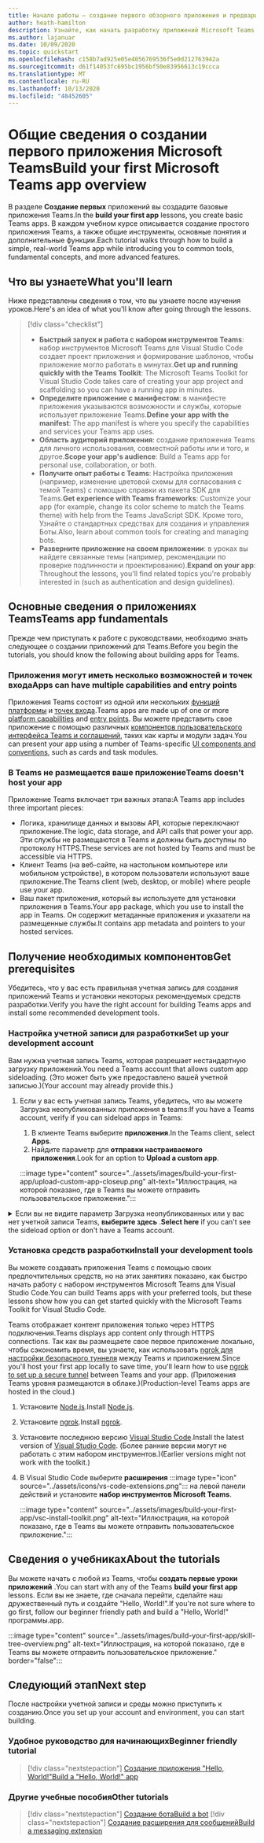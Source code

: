 ```yaml
---
title: Начало работы — создание первого обзорного приложения и предварительных условий
author: heath-hamilton
description: Узнайте, как начать разработку приложений Microsoft Teams и настроить среду.
ms.author: lajanuar
ms.date: 10/09/2020
ms.topic: quickstart
ms.openlocfilehash: c158b7ad925e05e4056769536f5e0d212763942a
ms.sourcegitcommit: d61f14053fc695bc1956bf50e83956613c19ccca
ms.translationtype: MT
ms.contentlocale: ru-RU
ms.lasthandoff: 10/13/2020
ms.locfileid: "48452605"
---
```

# <a name="build-your-first-microsoft-teams-app-overview"></a><span data-ttu-id="fb2bd-103">Общие сведения о создании первого приложения Microsoft Teams</span><span class="sxs-lookup"><span data-stu-id="fb2bd-103">Build your first Microsoft Teams app overview</span></span>

<span data-ttu-id="fb2bd-104">В разделе **Создание первых** приложений вы создадите базовые приложения Teams.</span><span class="sxs-lookup"><span data-stu-id="fb2bd-104">In the **build your first app** lessons, you create basic Teams apps.</span></span> <span data-ttu-id="fb2bd-105">В каждом учебном курсе описывается создание простого приложения Teams, а также общие инструменты, основные понятия и дополнительные функции.</span><span class="sxs-lookup"><span data-stu-id="fb2bd-105">Each tutorial walks through how to build a simple, real-world Teams app while introducing you to common tools, fundamental concepts, and more advanced features.</span></span>

## <a name="what-youll-learn"></a><span data-ttu-id="fb2bd-106">Что вы узнаете</span><span class="sxs-lookup"><span data-stu-id="fb2bd-106">What you'll learn</span></span>

<span data-ttu-id="fb2bd-107">Ниже представлены сведения о том, что вы узнаете после изучения уроков.</span><span class="sxs-lookup"><span data-stu-id="fb2bd-107">Here's an idea of what you'll know after going through the lessons.</span></span>

> [!div class="checklist"]
  >
  > * <span data-ttu-id="fb2bd-108">**Быстрый запуск и работа с набором инструментов Teams**: набор инструментов Microsoft Teams для Visual Studio Code создает проект приложения и формирование шаблонов, чтобы приложение могло работать в минутах.</span><span class="sxs-lookup"><span data-stu-id="fb2bd-108">**Get up and running quickly with the Teams Toolkit**: The Microsoft Teams Toolkit for Visual Studio Code takes care of creating your app project and scaffolding so you can have a running app in minutes.</span></span>
  > * <span data-ttu-id="fb2bd-109">**Определите приложение с манифестом**: в манифесте приложения указываются возможности и службы, которые использует приложение Teams.</span><span class="sxs-lookup"><span data-stu-id="fb2bd-109">**Define your app with the manifest**: The app manifest is where you specify the capabilities and services your Teams app uses.</span></span>
  > * <span data-ttu-id="fb2bd-110">**Область аудиторий приложения**: создание приложения Teams для личного использования, совместной работы или и того, и другое.</span><span class="sxs-lookup"><span data-stu-id="fb2bd-110">**Scope your app's audience**: Build a Teams app for personal use, collaboration, or both.</span></span>
  > * <span data-ttu-id="fb2bd-111">**Получите опыт работы с Teams**: Настройка приложения (например, изменение цветовой схемы для согласования с темой Teams) с помощью справки из пакета SDK для Teams.</span><span class="sxs-lookup"><span data-stu-id="fb2bd-111">**Get experience with Teams frameworks**: Customize your app (for example, change its color scheme to match the Teams theme) with help from the Teams JavaScript SDK.</span></span> <span data-ttu-id="fb2bd-112">Кроме того, Узнайте о стандартных средствах для создания и управления Боты.</span><span class="sxs-lookup"><span data-stu-id="fb2bd-112">Also, learn about common tools for creating and managing bots.</span></span>
  > * <span data-ttu-id="fb2bd-113">**Разверните приложение на своем приложении**: в уроках вы найдете связанные темы (например, рекомендации по проверке подлинности и проектированию).</span><span class="sxs-lookup"><span data-stu-id="fb2bd-113">**Expand on your app**: Throughout the lessons, you'll find related topics you're probably interested in (such as authentication and design guidelines).</span></span>

## <a name="teams-app-fundamentals"></a><span data-ttu-id="fb2bd-114">Основные сведения о приложениях Teams</span><span class="sxs-lookup"><span data-stu-id="fb2bd-114">Teams app fundamentals</span></span>

<span data-ttu-id="fb2bd-115">Прежде чем приступать к работе с руководствами, необходимо знать следующее о создании приложений для Teams.</span><span class="sxs-lookup"><span data-stu-id="fb2bd-115">Before you begin the tutorials, you should know the following about building apps for Teams.</span></span>

### <a name="apps-can-have-multiple-capabilities-and-entry-points"></a><span data-ttu-id="fb2bd-116">Приложения могут иметь несколько возможностей и точек входа</span><span class="sxs-lookup"><span data-stu-id="fb2bd-116">Apps can have multiple capabilities and entry points</span></span>

<span data-ttu-id="fb2bd-117">Приложения Teams состоят из одной или нескольких [функций платформы](../concepts/capabilities-overview.md) и [точек входа](../concepts/extensibility-points.md).</span><span class="sxs-lookup"><span data-stu-id="fb2bd-117">Teams apps are made up of one or more [platform capabilities](../concepts/capabilities-overview.md) and [entry points](../concepts/extensibility-points.md).</span></span> <span data-ttu-id="fb2bd-118">Вы можете представить свое приложение с помощью различных [компонентов пользовательского интерфейса Teams и соглашений](../concepts/extensibility-points.md#ui-components), таких как карты и модули задач.</span><span class="sxs-lookup"><span data-stu-id="fb2bd-118">You can present your app using a number of Teams-specific [UI components and conventions](../concepts/extensibility-points.md#ui-components), such as cards and task modules.</span></span>

### <a name="teams-doesnt-host-your-app"></a><span data-ttu-id="fb2bd-119">В Teams не размещается ваше приложение</span><span class="sxs-lookup"><span data-stu-id="fb2bd-119">Teams doesn't host your app</span></span>

<span data-ttu-id="fb2bd-120">Приложение Teams включает три важных этапа:</span><span class="sxs-lookup"><span data-stu-id="fb2bd-120">A Teams app includes three important pieces:</span></span>

* <span data-ttu-id="fb2bd-121">Логика, хранилище данных и вызовы API, которые переключают приложение.</span><span class="sxs-lookup"><span data-stu-id="fb2bd-121">The logic, data storage, and API calls that power your app.</span></span> <span data-ttu-id="fb2bd-122">Эти службы не размещаются в Teams и должны быть доступны по протоколу HTTPS.</span><span class="sxs-lookup"><span data-stu-id="fb2bd-122">These services are not hosted by Teams and must be accessible via HTTPS.</span></span>
* <span data-ttu-id="fb2bd-123">Клиент Teams (на веб-сайте, на настольном компьютере или мобильном устройстве), в котором пользователи используют ваше приложение.</span><span class="sxs-lookup"><span data-stu-id="fb2bd-123">The Teams client (web, desktop, or mobile) where people use your app.</span></span>
* <span data-ttu-id="fb2bd-124">Ваш пакет приложения, который вы используете для установки приложения в Teams.</span><span class="sxs-lookup"><span data-stu-id="fb2bd-124">Your app package, which you use to install the app in Teams.</span></span> <span data-ttu-id="fb2bd-125">Он содержит метаданные приложения и указатели на размещенные службы.</span><span class="sxs-lookup"><span data-stu-id="fb2bd-125">It contains app metadata and pointers to your hosted services.</span></span>

## <a name="get-prerequisites"></a><span data-ttu-id="fb2bd-126">Получение необходимых компонентов</span><span class="sxs-lookup"><span data-stu-id="fb2bd-126">Get prerequisites</span></span>

<span data-ttu-id="fb2bd-127">Убедитесь, что у вас есть правильная учетная запись для создания приложений Teams и установки некоторых рекомендуемых средств разработки.</span><span class="sxs-lookup"><span data-stu-id="fb2bd-127">Verify you have the right account for building Teams apps and install some recommended development tools.</span></span>

### <a name="set-up-your-development-account"></a><span data-ttu-id="fb2bd-128">Настройка учетной записи для разработки</span><span class="sxs-lookup"><span data-stu-id="fb2bd-128">Set up your development account</span></span>

<span data-ttu-id="fb2bd-129">Вам нужна учетная запись Teams, которая разрешает нестандартную загрузку приложений.</span><span class="sxs-lookup"><span data-stu-id="fb2bd-129">You need a Teams account that allows custom app sideloading.</span></span> <span data-ttu-id="fb2bd-130">(Это может быть уже предоставлено вашей учетной записью.)</span><span class="sxs-lookup"><span data-stu-id="fb2bd-130">(Your account may already provide this.)</span></span>

1. <span data-ttu-id="fb2bd-131">Если у вас есть учетная запись Teams, убедитесь, что вы можете Загрузка неопубликованных приложения в teams:</span><span class="sxs-lookup"><span data-stu-id="fb2bd-131">If you have a Teams account, verify if you can sideload apps in Teams:</span></span>
    1. <span data-ttu-id="fb2bd-132">В клиенте Teams выберите **приложения**.</span><span class="sxs-lookup"><span data-stu-id="fb2bd-132">In the Teams client, select **Apps**.</span></span>
    1. <span data-ttu-id="fb2bd-133">Найдите параметр для **отправки настраиваемого приложения**.</span><span class="sxs-lookup"><span data-stu-id="fb2bd-133">Look for an option to **Upload a custom app**.</span></span>

    :::image type="content" source="../assets/images/build-your-first-app/upload-custom-app-closeup.png" alt-text="Иллюстрация, на которой показано, где в Teams вы можете отправить пользовательское приложение.":::

<!-- markdownlint-disable MD033 -->
<details>

<summary><span data-ttu-id="fb2bd-135">Если вы не видите параметр Загрузка неопубликованных или у вас нет учетной записи Teams, <b>выберите здесь</b> .</span><span class="sxs-lookup"><span data-stu-id="fb2bd-135"><b>Select here</b> if you can't see the sideload option or don't have a Teams account.</span></span></summary>

<span data-ttu-id="fb2bd-136">Вы можете получить бесплатную тестовую учетную запись Teams, позволяющую выполнять загрузку неопубликованных приложений, присоединяясь к программе для разработчиков Microsoft 365.</span><span class="sxs-lookup"><span data-stu-id="fb2bd-136">You can get a free Teams test account that allows app sideloading by joining the Microsoft 365 developer program.</span></span> <span data-ttu-id="fb2bd-137">(Процесс регистрации занимает около двух минут.)</span><span class="sxs-lookup"><span data-stu-id="fb2bd-137">(The registration process takes approximately two minutes.)</span></span>

1. <span data-ttu-id="fb2bd-138">Перейдите к [программе для разработчиков Microsoft 365](https://developer.microsoft.com/microsoft-365/dev-program).</span><span class="sxs-lookup"><span data-stu-id="fb2bd-138">Go to the [Microsoft 365 developer program](https://developer.microsoft.com/microsoft-365/dev-program).</span></span>
1. <span data-ttu-id="fb2bd-139">Нажмите кнопку **присоединиться сейчас** и следуйте инструкциям на экране.</span><span class="sxs-lookup"><span data-stu-id="fb2bd-139">Select **Join Now** and follow the onscreen instructions.</span></span>
1. <span data-ttu-id="fb2bd-140">При получении экрана приветствия выберите пункт **настроить подписку**по клавише вверх.</span><span class="sxs-lookup"><span data-stu-id="fb2bd-140">When you get to the welcome screen, select **Set up E5 subscription**.</span></span>
1. <span data-ttu-id="fb2bd-141">Настройте учетную запись администратора.</span><span class="sxs-lookup"><span data-stu-id="fb2bd-141">Set up your administrator account.</span></span> <span data-ttu-id="fb2bd-142">После завершения вы увидите экран следующего вида:</span><span class="sxs-lookup"><span data-stu-id="fb2bd-142">Once you finish, you should see a screen like this.</span></span>
:::image type="content" source="../assets/images/build-your-first-app/dev-program-subscription.png" alt-text="Иллюстрация, на которой показано, где в Teams вы можете отправить пользовательское приложение.":::
1. <span data-ttu-id="fb2bd-144">Войдите в Teams с помощью учетной записи администратора, которую вы только что настроили.</span><span class="sxs-lookup"><span data-stu-id="fb2bd-144">Log in to Teams using the administrator account you just set up.</span></span>
1. <span data-ttu-id="fb2bd-145">Убедитесь, что у вас теперь есть параметр **Отправить настраиваемое приложение** .</span><span class="sxs-lookup"><span data-stu-id="fb2bd-145">Verify if you now have the **Upload a custom app** option.</span></span>

</details>

### <a name="install-your-development-tools"></a><span data-ttu-id="fb2bd-146">Установка средств разработки</span><span class="sxs-lookup"><span data-stu-id="fb2bd-146">Install your development tools</span></span>

<span data-ttu-id="fb2bd-147">Вы можете создавать приложения Teams с помощью своих предпочтительных средств, но на этих занятиях показано, как быстро начать работу с набором инструментов Microsoft Teams для Visual Studio Code.</span><span class="sxs-lookup"><span data-stu-id="fb2bd-147">You can build Teams apps with your preferred tools, but these lessons show how you can get started quickly with the Microsoft Teams Toolkit for Visual Studio Code.</span></span>

<span data-ttu-id="fb2bd-148">Teams отображает контент приложения только через HTTPS подключения.</span><span class="sxs-lookup"><span data-stu-id="fb2bd-148">Teams displays app content only through HTTPS connections.</span></span> <span data-ttu-id="fb2bd-149">Так как вы размещаете свое первое приложение локально, чтобы сэкономить время, вы узнаете, как использовать [ngrok для настройки безопасного туннеля](../concepts/build-and-test/debug.md#locally-hosted) между Teams и приложением.</span><span class="sxs-lookup"><span data-stu-id="fb2bd-149">Since you'll host your first app locally to save time, you'll learn how to use [ngrok to set up a secure tunnel](../concepts/build-and-test/debug.md#locally-hosted) between Teams and your app.</span></span> <span data-ttu-id="fb2bd-150">(Приложения Teams уровня размещаются в облаке.)</span><span class="sxs-lookup"><span data-stu-id="fb2bd-150">(Production-level Teams apps are hosted in the cloud.)</span></span>

1. <span data-ttu-id="fb2bd-151">Установите [Node.js](https://nodejs.org/en/).</span><span class="sxs-lookup"><span data-stu-id="fb2bd-151">Install [Node.js](https://nodejs.org/en/).</span></span>
1. <span data-ttu-id="fb2bd-152">Установите [ngrok](https://ngrok.com/download).</span><span class="sxs-lookup"><span data-stu-id="fb2bd-152">Install [ngrok](https://ngrok.com/download).</span></span>
1. <span data-ttu-id="fb2bd-153">Установите последнюю версию [Visual Studio Code](https://code.visualstudio.com/download).</span><span class="sxs-lookup"><span data-stu-id="fb2bd-153">Install the latest version of [Visual Studio Code](https://code.visualstudio.com/download).</span></span> <span data-ttu-id="fb2bd-154">(Более ранние версии могут не работать с этим набором инструментов.)</span><span class="sxs-lookup"><span data-stu-id="fb2bd-154">(Earlier versions might not work with the toolkit.)</span></span>
1. В Visual Studio Code выберите **расширения** :::image type="icon" source="../assets/icons/vs-code-extensions.png"::: на левой панели действий и установите **набор инструментов Microsoft Teams**.

    :::image type="content" source="../assets/images/build-your-first-app/vsc-install-toolkit.png" alt-text="Иллюстрация, на которой показано, где в Teams вы можете отправить пользовательское приложение.":::

## <a name="about-the-tutorials"></a><span data-ttu-id="fb2bd-157">Сведения о учебниках</span><span class="sxs-lookup"><span data-stu-id="fb2bd-157">About the tutorials</span></span>

<span data-ttu-id="fb2bd-158">Вы можете начать с любой из Teams, чтобы **создать первые уроки приложений** .</span><span class="sxs-lookup"><span data-stu-id="fb2bd-158">You can start with any of the Teams **build your first app** lessons.</span></span> <span data-ttu-id="fb2bd-159">Если вы не знаете, где сначала перейти, сделайте наш дружественный путь и создайте "Hello, World!".</span><span class="sxs-lookup"><span data-stu-id="fb2bd-159">If you're not sure where to go first, follow our beginner friendly path and build a "Hello, World!"</span></span> <span data-ttu-id="fb2bd-160">программы.</span><span class="sxs-lookup"><span data-stu-id="fb2bd-160">app.</span></span>

:::image type="content" source="../assets/images/build-your-first-app/skill-tree-overview.png" alt-text="Иллюстрация, на которой показано, где в Teams вы можете отправить пользовательское приложение." border="false":::

## <a name="next-step"></a><span data-ttu-id="fb2bd-162">Следующий этап</span><span class="sxs-lookup"><span data-stu-id="fb2bd-162">Next step</span></span>

<span data-ttu-id="fb2bd-163">После настройки учетной записи и среды можно приступить к созданию.</span><span class="sxs-lookup"><span data-stu-id="fb2bd-163">Once you set up your account and environment, you can start building.</span></span>

### <a name="beginner-friendly-tutorial"></a><span data-ttu-id="fb2bd-164">Удобное руководство для начинающих</span><span class="sxs-lookup"><span data-stu-id="fb2bd-164">Beginner friendly tutorial</span></span>

> [!div class="nextstepaction"]
> [<span data-ttu-id="fb2bd-165">Создание приложения "Hello, World!"</span><span class="sxs-lookup"><span data-stu-id="fb2bd-165">Build a "Hello, World!" app</span></span>](../build-your-first-app/build-and-run.md)

### <a name="other-tutorials"></a><span data-ttu-id="fb2bd-166">Другие учебные пособия</span><span class="sxs-lookup"><span data-stu-id="fb2bd-166">Other tutorials</span></span>

> [!div class="nextstepaction"]
> [<span data-ttu-id="fb2bd-167">Создание бота</span><span class="sxs-lookup"><span data-stu-id="fb2bd-167">Build a bot</span></span>](../build-your-first-app/build-bot.md)
> [!div class="nextstepaction"]
> [<span data-ttu-id="fb2bd-168">Создание расширения для сообщений</span><span class="sxs-lookup"><span data-stu-id="fb2bd-168">Build a messaging extension</span></span>](../build-your-first-app/build-messaging-extension.md)
